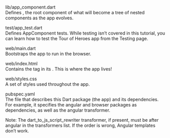 #

lib/app_component.dart	
Defines <my-app>, the root component of what will become a tree of nested components as the app evolves.

test/app_test.dart	
Defines AppComponent tests. While testing isn’t covered in this tutorial, you can learn how to test the Tour of Heroes app from the Testing page.

web/main.dart	
Bootstraps the app to run in the browser.

web/index.html	
Contains the <my-app> tag in its <body>. This is where the app lives!

web/styles.css	
A set of styles used throughout the app.

pubspec.yaml	
The file that describes this Dart package (the app) and its dependencies. For example, it specifies the angular and browser packages as dependencies, as well as the angular transformer.

Note: The dart_to_js_script_rewriter transformer, if present, must be after angular in the transformers list. If the order is wrong, Angular templates don’t work.
